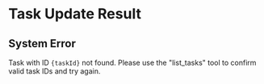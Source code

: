 # Task Update Result

## System Error

Task with ID `{taskId}` not found. Please use the "list_tasks" tool to confirm valid task IDs and try again.
